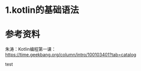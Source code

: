 

# 1.kotlin的基础语法



# 参考资料

朱涛：Kotlin编程第一课：https://time.geekbang.org/column/intro/100103401?tab=catalog



test